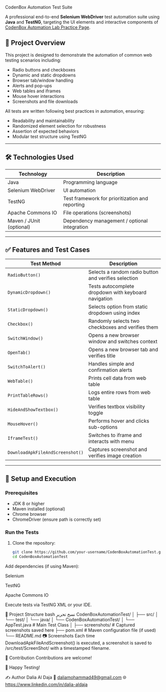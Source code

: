  CodenBox Automation Test Suite

A professional end-to-end **Selenium WebDriver** test automation suite using **Java** and **TestNG**, targeting the UI elements and interactive components of [CodenBox Automation Lab Practice Page](https://codenboxautomationlab.com/practice/).

## 📌 Project Overview

This project is designed to demonstrate the automation of common web testing scenarios including:
- Radio buttons and checkboxes
- Dynamic and static dropdowns
- Browser tab/window handling
- Alerts and pop-ups
- Web tables and iframes
- Mouse hover interactions
- Screenshots and file downloads

All tests are written following best practices in automation, ensuring:
- Readability and maintainability
- Randomized element selection for robustness
- Assertion of expected behaviors
- Modular test structure using TestNG

---

## 🛠 Technologies Used

| Technology | Description |
|------------|-------------|
| Java       | Programming language |
| Selenium WebDriver | UI automation |
| TestNG     | Test framework for prioritization and reporting |
| Apache Commons IO | File operations (screenshots) |
| Maven / JUnit (optional) | Dependency management / optional integration |

---

## ✅ Features and Test Cases

| Test Method                    | Description |
|-------------------------------|-------------|
| `RadioButton()`               | Selects a random radio button and verifies selection |
| `DynamicDropdown()`           | Tests autocomplete dropdown with keyboard navigation |
| `StaticDropdown()`            | Selects option from static dropdown using index |
| `Checkbox()`                  | Randomly selects two checkboxes and verifies them |
| `SwitchWindow()`              | Opens a new browser window and switches context |
| `OpenTab()`                   | Opens a new browser tab and verifies title |
| `SwitchToAlert()`             | Handles simple and confirmation alerts |
| `WebTable()`                  | Prints cell data from web table |
| `PrintTableRows()`           | Logs entire rows from web table |
| `HideAndShowTextbox()`       | Verifies textbox visibility toggle |
| `MouseHover()`                | Performs hover and clicks sub-options |
| `IframeTest()`                | Switches to iframe and interacts with menu |
| `DownloadApkFileAndScreenshot()` | Captures screenshot and verifies image creation |

---

## 🔧 Setup and Execution

### Prerequisites

- JDK 8 or higher
- Maven installed (optional)
- Chrome browser
- ChromeDriver (ensure path is correctly set)

### Run the Tests

1. Clone the repository:
   ```bash
   git clone https://github.com/your-username/CodenBoxAutomationTest.git
   cd CodenBoxAutomationTest
Add dependencies (if using Maven):

Selenium

TestNG

Apache Commons IO

Execute tests via TestNG XML or your IDE.

📁 Project Structure
bash
نسخ
تحرير
CodenBoxAutomationTest/
│
├── src/
│   └── test/
│       └── java/
│           └── CodenBoxAutomationTest/
│               └── AppTest.java      # Main Test Class
│
├── screenshots/                     # Captured screenshots saved here
├── pom.xml                          # Maven configuration file (if used)
└── README.md
📷 Screenshots
Each time DownloadApkFileAndScreenshot() is executed, a screenshot is saved to /src/test/ScreenShot/ with a timestamped filename.



🤝 Contribution
Contributions are welcome!

🎯 Happy Testing! 

✍️ Author
Dalia Al Daja 
📧 daliamohammad49@gmail.com
🌐 https://www.linkedin.com/in/dalia-aldaja



